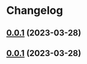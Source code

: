 # Changelog

## [0.0.1](/compare/e9d695ae3a7b...0.0.1) (2023-03-28)


## [0.0.1](/compare/e9d695ae3a7b...0.0.1) (2023-03-28)

